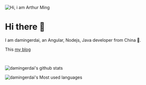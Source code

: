![Hi, i am Arthur Ming](damingerdai.jpg)
# Hi there 👋
I am damingerdai, an Angular, Nodejs, Java developer from China 🚀.

This [my blog](https://damingerdai.github.io/)

<br/>

![damingerdai's github stats](https://github-readme-stats.vercel.app/api?username=damingerdai)

![damingerdai's Most used languages](https://github-readme-stats.vercel.app/api/top-langs?username=damingerdai&show_icons=true&count_private=true&theme=gotham&layout=compact)